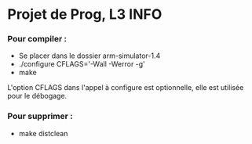 # Projet de Prog, L3 INFO

### Pour compiler :  
- Se placer dans le dossier arm-simulator-1.4
- ./configure CFLAGS='-Wall -Werror -g'
- make

L'option CFLAGS dans l'appel à configure est optionnelle, elle est utilisée pour le débogage.

### Pour supprimer :
- make distclean
